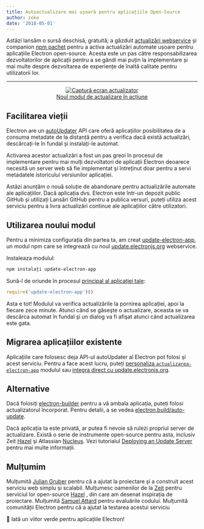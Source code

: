 ```yaml
---
title: Autoactualizare mai ușoară pentru aplicațiile Open-Source
author: zeke
date: '2018-05-01'
---
```


Astăzi lansăm o sursă deschisă, gratuită; a găzduit [actualizări webservice](https://github.com/electron/update.electronjs.org) și companion [npm pachet](https://github.com/electron/update-electron-app) pentru a activa actualizări automate ușoare pentru aplicațiile Electron open-source. Acesta este un pas către responsabilizarea dezvoltatorilor de aplicații pentru a se gândi mai puțin la implementare și mai multe despre dezvoltarea de experiențe de înaltă calitate pentru utilizatorii lor.

---

<figure>
  <a href="https://github.com/electron/update-electron-app" style="display: block; text-align: center;">
    <img class="screenshot" src="https://user-images.githubusercontent.com/2289/39480716-e9990910-4d1d-11e8-8901-9549c6ff6050.png" alt="Captură ecran actualizator">
    <figcaption>Noul modul de actualizare în acțiune</figcaption>
  </a>
</figure>

## Facilitarea vieții

Electron are un [autoUpdater](https://electronjs.org/docs/tutorial/updates) API care oferă aplicațiilor posibilitatea de a consuma metadate de la distanță pentru a verifica dacă există actualizări, descărcați-le în fundal și instalați-le automat.

Activarea acestor actualizări a fost un pas greoi în procesul de implementare pentru mai mulți dezvoltatori de aplicații Electron deoarece necesită un server web să fie implementat și întreținut doar pentru a servi metadatele istoricului versiunilor aplicației.

Astăzi anunțăm o nouă soluție de abandonare pentru actualizările automate ale aplicațiilor. Dacă aplicația dvs. Electron este într-un depozit public GitHub și utilizați Lansări GitHub pentru a publica versuri, puteți utiliza acest serviciu pentru a livra actualizări continue ale aplicațiilor către utilizatori.

## Utilizarea noului modul

Pentru a minimiza configurația din partea ta, am creat [update-electron-app](https://github.com/electron/update-electron-app), un modul npm care se integrează cu noul [update.electronjs.org](https://github.com/electron/update.electronjs.org) webservice.

Instaleaza modulul:

```sh
npm instalați update-electron-app
```

Sună-l de oriunde în procesul [principal al aplicației tale](https://electronjs.org/docs/glossary#main-process):

```js
require('update-electron-app')()
```

Asta e tot! Modulul va verifica actualizările la pornirea aplicației, apoi la fiecare zece minute. Atunci când se găseşte o actualizare, aceasta se va descărca automat în fundal şi un dialog va fi afişat atunci când actualizarea este gata.

## Migrarea aplicațiilor existente

Aplicațiile care folosesc deja API-ul autoUpdater al Electron pot folosi și acest serviciu. Pentru a face acest lucru, puteți [personaliza `actualizarea-electron-app`](https://github.com/electron/update-electron-app) modulul sau [integra direct cu update.electronjs.org](https://github.com/electron/update.electronjs.org).

## Alternative

Dacă folosiți [electron-builder](https://github.com/electron-userland/electron-builder) pentru a vă ambala aplicația, puteți folosi actualizatorul încorporat. Pentru detalii, a se vedea [electron.build/auto-update](https://www.electron.build/auto-update).

Dacă aplicația ta este privată, ar putea fi nevoie să rulezi propriul server de actualizare. Există o serie de instrumente open-source pentru asta, inclusiv Zeit [Hazel](https://github.com/zeit/hazel) şi Atlassian [Nucleus](https://github.com/atlassian/nucleus). Vezi tutorialul [Deploying an Update Server](https://electronjs.org/docs/tutorial/updates#deploying-an-update-server) pentru mai multe informații.

## Mulțumim

Mulțumită [Julian Gruber](http://juliangruber.com/) pentru că a ajutat la proiectare și a construit acest serviciu web simplu și scalabil. Mulțumesc oamenilor de la [Zeit](https://zeit.co) pentru serviciul lor open-source [Hazel](https://github.com/zeit/hazel) , din care am desenat inspirația de proiectare. Mulțumită [Samuel Attard](https://www.samuelattard.com/) pentru evaluările codului. Mulțumită comunității Electron pentru că a ajutat la testarea acestui serviciu

🌲 Iată un viitor verde pentru aplicațiile Electron!